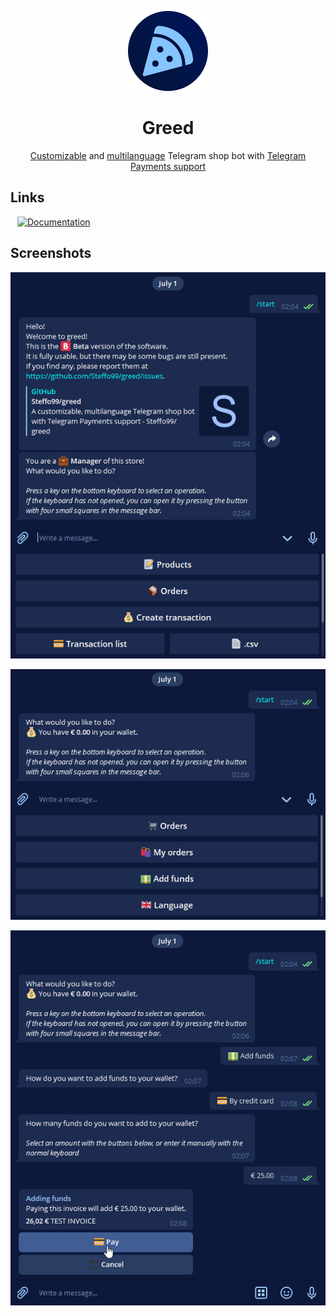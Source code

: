 <div align="center"> 

![](.media/icon-128x128_round.png) 

# Greed

[Customizable](/config/template_config.toml) and [multilanguage](/strings) Telegram shop bot with [Telegram Payments support](https://core.telegram.org/bots/payments)

</div>

## Links
 
[![Documentation](https://img.shields.io/badge/docs-wiki-blue)](/docs/README.md)

## Screenshots

![](.media/screenshot-1.png)

![](.media/screenshot-2.png)

![](.media/screenshot-3.png)
